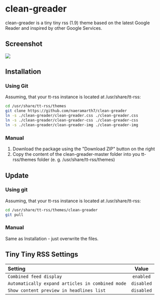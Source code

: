 # clean-greader

clean-greader is a tiny tiny rss (1.9) theme based on the latest Google Reader and inspired by other Google Services.

## Screenshot
![](https://raw.github.com/naeramarth7/clean-greader/master/clean-greader-img/preview.png)

## Installation
### Using Git
Assuming, that your tt-rss instance is located at /usr/share/tt-rss:
```bash
cd /usr/share/tt-rss/themes
git clone https://github.com/naeramarth7/clean-greader
ln -s ./clean-greader/clean-greader.css ./clean-greader.css
ln -s ./clean-greader/clean-greader-css ./clean-greader-css
ln -s ./clean-greader/clean-greader-img ./clean-greader-img
```

### Manual
1. Download the package using the "Download ZIP" button on the right
2. Copy the content of the clean-greader-master folder into you tt-rss/themes folder (e. g. /usr/share/tt-rss/themes)

## Update
### Using git
Assuming, that your tt-rss instance is located at /usr/share/tt-rss:
```bash
cd /usr/share/tt-rss/themes/clean-greader
git pull
```

### Manual
Same as Installation - just overwrite the files.

## Tiny Tiny RSS Settings
| Setting                                          | Value      |
|:------------------------------------------------ |:----------:|
| `Combined feed display`                          | `enabled`  |
| `Automatically expand articles in combined mode` | `disabled` |
| `Show content preview in headlines list`         | `disabled` |

